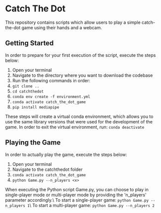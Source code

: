 # Catch The Dot

This repository contains scripts which allow users to play a simple catch-the-dot game using their hands and a webcam.

## Getting Started

In order to prepare for your first execution of the script, execute the steps below:

1. Open your terminal
2. Navigate to the directory where you want to download the codebase
3. Run the following commands in order:
4. ```git clone ..```
5. ```cd catchthedot```
6. ```conda env create -f environment.yml```
7. ```conda activate catch_the_dot_game```
8. ```pip install mediapipe```

These steps will create a virtual conda environment, which allows you to use the same library versions that were used for the development of the game.
In order to exit the virtual environment, run: ```conda deactivate```


## Playing the Game

In order to actually play the game, execute the steps below:
1. Open your terminal
2. Navigate to the catchthedot folder
3. ```conda activate catch_the_dot_game```
4. ```python Game.py --n_players <x>```

When executing the Python script Game.py, you can choose to play in single-player mode or multi-player mode by providing the 'n_players' parameter accordingly.\\
To start a single-player game: ```python Game.py --n_players 1```\\
To start a multi-player game: ```python Game.py --n_players 2```


